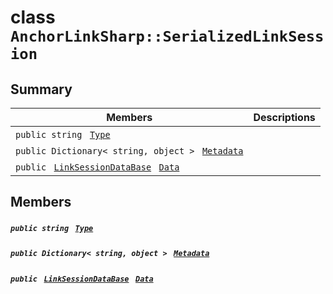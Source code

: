 # class `AnchorLinkSharp::SerializedLinkSession` 

## Summary

 Members                                | Descriptions                                
----------------------------------------|---------------------------------------------
`public string ` [`Type`](#class_anchor_link_sharp_1_1_serialized_link_session_1a651a3c9de2e16ff0deca8d09dedbda58) | 
`public Dictionary< string, object > ` [`Metadata`](#class_anchor_link_sharp_1_1_serialized_link_session_1ae13cfa6103be8d9d704541df7b3934d9) | 
`public ` [`LinkSessionDataBase`](AnchorLinkSharp--LinkSessionDataBase.md)` ` [`Data`](#class_anchor_link_sharp_1_1_serialized_link_session_1a1b60eca9fd9f1849e9c057830c25aea4) | 

## Members

##### `public string ` [`Type`](#class_anchor_link_sharp_1_1_serialized_link_session_1a651a3c9de2e16ff0deca8d09dedbda58) 

##### `public Dictionary< string, object > ` [`Metadata`](#class_anchor_link_sharp_1_1_serialized_link_session_1ae13cfa6103be8d9d704541df7b3934d9) 

##### `public ` [`LinkSessionDataBase`](AnchorLinkSharp--LinkSessionDataBase.md)` ` [`Data`](#class_anchor_link_sharp_1_1_serialized_link_session_1a1b60eca9fd9f1849e9c057830c25aea4) 

